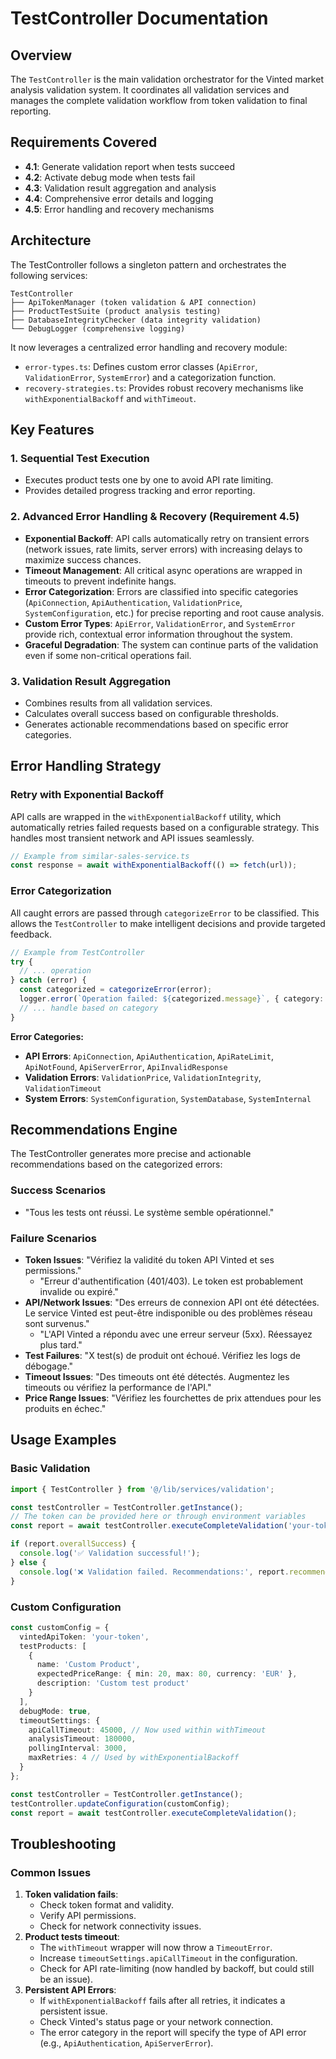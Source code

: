# TestController Documentation

## Overview

The `TestController` is the main validation orchestrator for the Vinted market analysis validation system. It coordinates all validation services and manages the complete validation workflow from token validation to final reporting.

## Requirements Covered

- **4.1**: Generate validation report when tests succeed
- **4.2**: Activate debug mode when tests fail  
- **4.3**: Validation result aggregation and analysis
- **4.4**: Comprehensive error details and logging
- **4.5**: Error handling and recovery mechanisms

## Architecture

The TestController follows a singleton pattern and orchestrates the following services:

```text
TestController
├── ApiTokenManager (token validation & API connection)
├── ProductTestSuite (product analysis testing)
├── DatabaseIntegrityChecker (data integrity validation)
└── DebugLogger (comprehensive logging)
```

It now leverages a centralized error handling and recovery module:

- `error-types.ts`: Defines custom error classes (`ApiError`, `ValidationError`, `SystemError`) and a categorization function.
- `recovery-strategies.ts`: Provides robust recovery mechanisms like `withExponentialBackoff` and `withTimeout`.

## Key Features

### 1. Sequential Test Execution

- Executes product tests one by one to avoid API rate limiting.
- Provides detailed progress tracking and error reporting.

### 2. Advanced Error Handling & Recovery (Requirement 4.5)

- **Exponential Backoff**: API calls automatically retry on transient errors (network issues, rate limits, server errors) with increasing delays to maximize success chances.
- **Timeout Management**: All critical async operations are wrapped in timeouts to prevent indefinite hangs.
- **Error Categorization**: Errors are classified into specific categories (`ApiConnection`, `ApiAuthentication`, `ValidationPrice`, `SystemConfiguration`, etc.) for precise reporting and root cause analysis.
- **Custom Error Types**: `ApiError`, `ValidationError`, and `SystemError` provide rich, contextual error information throughout the system.
- **Graceful Degradation**: The system can continue parts of the validation even if some non-critical operations fail.

### 3. Validation Result Aggregation

- Combines results from all validation services.
- Calculates overall success based on configurable thresholds.
- Generates actionable recommendations based on specific error categories.

## Error Handling Strategy

### Retry with Exponential Backoff

API calls are wrapped in the `withExponentialBackoff` utility, which automatically retries failed requests based on a configurable strategy. This handles most transient network and API issues seamlessly.

```typescript
// Example from similar-sales-service.ts
const response = await withExponentialBackoff(() => fetch(url));
```

### Error Categorization

All caught errors are passed through `categorizeError` to be classified. This allows the `TestController` to make intelligent decisions and provide targeted feedback.

```typescript
// Example from TestController
try {
  // ... operation
} catch (error) {
  const categorized = categorizeError(error);
  logger.error(`Operation failed: ${categorized.message}`, { category: categorized.category });
  // ... handle based on category
}
```

**Error Categories:**

- **API Errors**: `ApiConnection`, `ApiAuthentication`, `ApiRateLimit`, `ApiNotFound`, `ApiServerError`, `ApiInvalidResponse`
- **Validation Errors**: `ValidationPrice`, `ValidationIntegrity`, `ValidationTimeout`
- **System Errors**: `SystemConfiguration`, `SystemDatabase`, `SystemInternal`

## Recommendations Engine

The TestController generates more precise and actionable recommendations based on the categorized errors:

### Success Scenarios

- "Tous les tests ont réussi. Le système semble opérationnel."

### Failure Scenarios

- **Token Issues**: "Vérifiez la validité du token API Vinted et ses permissions."
  - "Erreur d'authentification (401/403). Le token est probablement invalide ou expiré."
- **API/Network Issues**: "Des erreurs de connexion API ont été détectées. Le service Vinted est peut-être indisponible ou des problèmes réseau sont survenus."
  - "L'API Vinted a répondu avec une erreur serveur (5xx). Réessayez plus tard."
- **Test Failures**: "X test(s) de produit ont échoué. Vérifiez les logs de débogage."
- **Timeout Issues**: "Des timeouts ont été détectés. Augmentez les timeouts ou vérifiez la performance de l'API."
- **Price Range Issues**: "Vérifiez les fourchettes de prix attendues pour les produits en échec."

## Usage Examples

### Basic Validation

```typescript
import { TestController } from '@/lib/services/validation';

const testController = TestController.getInstance();
// The token can be provided here or through environment variables
const report = await testController.executeCompleteValidation('your-token');

if (report.overallSuccess) {
  console.log('✅ Validation successful!');
} else {
  console.log('❌ Validation failed. Recommendations:', report.recommendations);
}
```

### Custom Configuration

```typescript
const customConfig = {
  vintedApiToken: 'your-token',
  testProducts: [
    {
      name: 'Custom Product',
      expectedPriceRange: { min: 20, max: 80, currency: 'EUR' },
      description: 'Custom test product'
    }
  ],
  debugMode: true,
  timeoutSettings: {
    apiCallTimeout: 45000, // Now used within withTimeout
    analysisTimeout: 180000,
    pollingInterval: 3000,
    maxRetries: 4 // Used by withExponentialBackoff
  }
};

const testController = TestController.getInstance();
testController.updateConfiguration(customConfig);
const report = await testController.executeCompleteValidation();
```

## Troubleshooting

### Common Issues

1. **Token validation fails**:
    - Check token format and validity.
    - Verify API permissions.
    - Check for network connectivity issues.
2. **Product tests timeout**:
    - The `withTimeout` wrapper will now throw a `TimeoutError`.
    - Increase `timeoutSettings.apiCallTimeout` in the configuration.
    - Check for API rate-limiting (now handled by backoff, but could still be an issue).
3. **Persistent API Errors**:
    - If `withExponentialBackoff` fails after all retries, it indicates a persistent issue.
    - Check Vinted's status page or your network connection.
    - The error category in the report will specify the type of API error (e.g., `ApiAuthentication`, `ApiServerError`).
